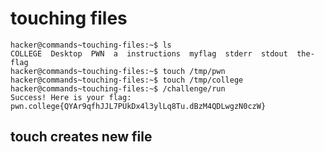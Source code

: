 # touching files
    hacker@commands~touching-files:~$ ls
    COLLEGE  Desktop  PWN  a  instructions  myflag  stderr  stdout  the-flag
    hacker@commands~touching-files:~$ touch /tmp/pwn
    hacker@commands~touching-files:~$ touch /tmp/college
    hacker@commands~touching-files:~$ /challenge/run
    Success! Here is your flag:
    pwn.college{QYAr9qfhJJL7PUkDx4l3ylLq8Tu.dBzM4QDLwgzN0czW}
## touch creates new file       
